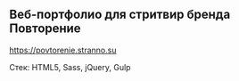 ## Веб-портфолио для стритвир бренда Повторение

https://povtorenie.stranno.su

Стек: HTML5, Sass, jQuery, Gulp
